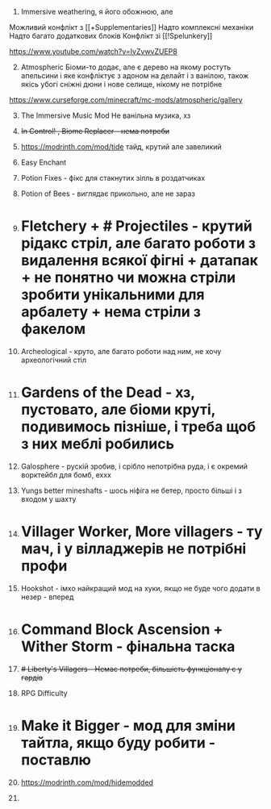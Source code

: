 
1) Immersive weathering, я його обожнюю, але

Можливий конфлікт з [[+Supplementaries]]
Надто комплексні механіки
Надто багато додаткових блоків
Конфлікт зі [[!Spelunkery]]


https://www.youtube.com/watch?v=IvZvwvZUEP8

2) Atmospheric
Біоми-то додає, але є дерево на якому ростуть апельсини і яке конфліктує з адоном на делайт і з ванілою, також якісь убогі сніжні дюни і нове селище, нікому не потрібне

https://www.curseforge.com/minecraft/mc-mods/atmospheric/gallery

3) The Immersive Music Mod
Не ванільна музика, хз

4) ~~In Control! , Biome Replacer - нема потреби~~

5) https://modrinth.com/mod/tide тайд, крутий але завеликий
6) Easy Enchant
7) Potion Fixes - фікс для стакнутих зілль в роздатчиках
8) Potion of Bees - виглядає прикольно, але не зараз
9) # Fletchery + # Projectiles - крутий рідакс стріл, але багато роботи з видалення всякої фігні + датапак + не понятно чи можна стріли зробити унікальними для арбалету + нема стріли з факелом
10) Archeological - круто, але багато роботи над ним, не хочу археологічний стіл
11) # Gardens of the Dead - хз, пустовато, але біоми круті, подивимось пізніше, і треба щоб з них меблі робились
12) Galosphere - рускій зробив, і срібло непотрібна руда, і є окремий ворктейбл для бомб, еххх
13) Yungs better mineshafts - шось ніфіга не бетер, просто більші і з входом у шахту
14) # Villager Worker, More villagers - ту мач, і у вілладжерів не потрібні профи
15) Hookshot - імхо найкращий мод на хуки, якщо не буде чого додати в незер - вперед
16) # Command Block Ascension + Wither Storm - фінальна таска
17) ~~# Liberty's Villagers - Немає потреби, більшість функціоналу є у гардів~~
18) RPG Difficulty
19) # Make it Bigger - мод для зміни тайтла, якщо буду робити - поставлю
20) https://modrinth.com/mod/hidemodded
21) 